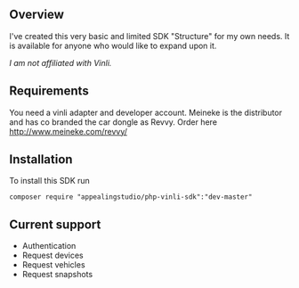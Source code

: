 ## Overview

I've created this very basic and limited SDK "Structure" for my own needs. It is available for anyone who would like to expand upon it.

*I am not affiliated with Vinli.*

## Requirements

You need a vinli adapter and developer account. Meineke is the distributor and has co branded the car dongle as Revvy. Order here http://www.meineke.com/revvy/

## Installation

To install this SDK run

`composer require "appealingstudio/php-vinli-sdk":"dev-master"`

## Current support

- Authentication
- Request devices
- Request vehicles
- Request snapshots
